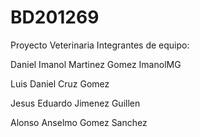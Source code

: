 # BD201269
Proyecto Veterinaria 
Integrantes de equipo:

Daniel Imanol Martinez Gomez    ImanolMG

Luis Daniel Cruz Gomez    

Jesus Eduardo Jimenez Guillen 

Alonso Anselmo Gomez Sanchez
